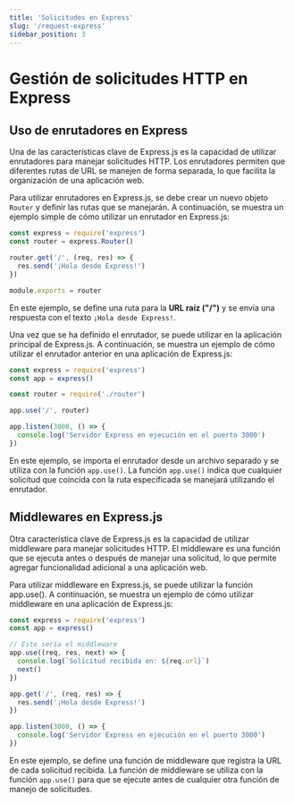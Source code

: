 ```yaml
---
title: 'Solicitudes en Express'
slug: '/request-express'
sidebar_position: 3
---
```


# Gestión de solicitudes HTTP en Express

## Uso de enrutadores en Express

Una de las características clave de Express.js es la capacidad de utilizar enrutadores para manejar solicitudes HTTP. Los enrutadores permiten que diferentes rutas de URL se manejen de forma separada, lo que facilita la organización de una aplicación web.

Para utilizar enrutadores en Express.js, se debe crear un nuevo objeto `Router` y definir las rutas que se manejarán. A continuación, se muestra un ejemplo simple de cómo utilizar un enrutador en Express.js:

```js
const express = require('express')
const router = express.Router()

router.get('/', (req, res) => {
  res.send('¡Hola desde Express!')
})

module.exports = router
```

En este ejemplo, se define una ruta para la **URL raíz ("/")** y se envía una respuesta con el texto `¡Hola desde Express!`.

Una vez que se ha definido el enrutador, se puede utilizar en la aplicación principal de Express.js. A continuación, se muestra un ejemplo de cómo utilizar el enrutador anterior en una aplicación de Express.js:

```js
const express = require('express')
const app = express()

const router = require('./router')

app.use('/', router)

app.listen(3000, () => {
  console.log('Servidor Express en ejecución en el puerto 3000')
})
```

En este ejemplo, se importa el enrutador desde un archivo separado y se utiliza con la función `app.use()`. La función `app.use()` indica que cualquier solicitud que coincida con la ruta especificada se manejará utilizando el enrutador.

## Middlewares en Express.js

Otra característica clave de Express.js es la capacidad de utilizar middleware para manejar solicitudes HTTP. El middleware es una función que se ejecuta antes o después de manejar una solicitud, lo que permite agregar funcionalidad adicional a una aplicación web.

Para utilizar middleware en Express.js, se puede utilizar la función app.use(). A continuación, se muestra un ejemplo de cómo utilizar middleware en una aplicación de Express.js:

```js
const express = require('express')
const app = express()

// Este sería el middleware
app.use((req, res, next) => {
  console.log(`Solicitud recibida en: ${req.url}`)
  next()
})

app.get('/', (req, res) => {
  res.send('¡Hola desde Express!')
})

app.listen(3000, () => {
  console.log('Servidor Express en ejecución en el puerto 3000')
})
```

En este ejemplo, se define una función de middleware que registra la URL de cada solicitud recibida. La función de middleware se utiliza con la función `app.use()` para que se ejecute antes de cualquier otra función de manejo de solicitudes.
